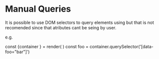 # Manual Queries

It is possible to use DOM selectors to query elements using but that is not recomended since that atributes cant be seing by user.

e.g.

const {container } = render( <MyComponent/> )
const foo = container.querySelector('[data-foo="bar"]')
